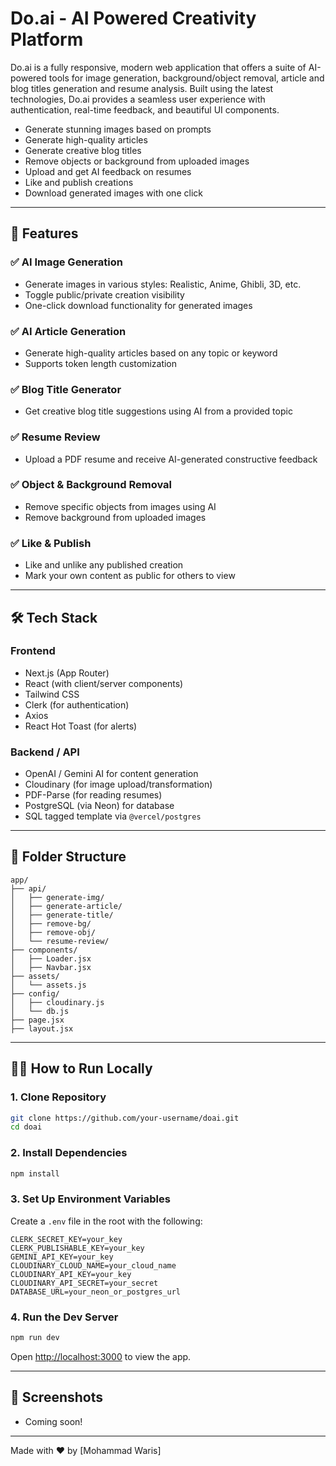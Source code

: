 # Do.ai - AI Powered Creativity Platform

Do.ai is a fully responsive, modern web application that offers a suite of AI-powered tools for image generation, background/object removal, article and blog titles generation and resume analysis. Built using the latest technologies, Do.ai provides a seamless user experience with authentication, real-time feedback, and beautiful UI components.

* Generate stunning images based on prompts
* Generate high-quality articles
* Generate creative blog titles
* Remove objects or background from uploaded images
* Upload and get AI feedback on resumes
* Like and publish creations
* Download generated images with one click

---

## 🚀 Features

### ✅ AI Image Generation

* Generate images in various styles: Realistic, Anime, Ghibli, 3D, etc.
* Toggle public/private creation visibility
* One-click download functionality for generated images

### ✅ AI Article Generation

* Generate high-quality articles based on any topic or keyword
* Supports token length customization

### ✅ Blog Title Generator

* Get creative blog title suggestions using AI from a provided topic

### ✅ Resume Review

* Upload a PDF resume and receive AI-generated constructive feedback

### ✅ Object & Background Removal

* Remove specific objects from images using AI
* Remove background from uploaded images

### ✅ Like & Publish

* Like and unlike any published creation
* Mark your own content as public for others to view

---

## 🛠 Tech Stack

### Frontend

* Next.js (App Router)
* React (with client/server components)
* Tailwind CSS
* Clerk (for authentication)
* Axios
* React Hot Toast (for alerts)

### Backend / API

* OpenAI / Gemini AI for content generation
* Cloudinary (for image upload/transformation)
* PDF-Parse (for reading resumes)
* PostgreSQL (via Neon) for database
* SQL tagged template via `@vercel/postgres`

---

## 📁 Folder Structure

```
app/
├── api/
│   ├── generate-img/
│   ├── generate-article/
│   ├── generate-title/
│   ├── remove-bg/
│   ├── remove-obj/
│   └── resume-review/
├── components/
│   ├── Loader.jsx
│   ├── Navbar.jsx
├── assets/
│   └── assets.js
├── config/
│   ├── cloudinary.js
│   └── db.js
├── page.jsx
├── layout.jsx
```

---

## 🧑‍💻 How to Run Locally

### 1. Clone Repository

```bash
git clone https://github.com/your-username/doai.git
cd doai
```

### 2. Install Dependencies

```bash
npm install
```

### 3. Set Up Environment Variables

Create a `.env` file in the root with the following:

```env
CLERK_SECRET_KEY=your_key
CLERK_PUBLISHABLE_KEY=your_key
GEMINI_API_KEY=your_key
CLOUDINARY_CLOUD_NAME=your_cloud_name
CLOUDINARY_API_KEY=your_key
CLOUDINARY_API_SECRET=your_secret
DATABASE_URL=your_neon_or_postgres_url
```

### 4. Run the Dev Server

```bash
npm run dev
```

Open [http://localhost:3000](http://localhost:3000) to view the app.

---

## 📸 Screenshots

* Coming soon!

---

Made with ❤️ by \[Mohammad Waris]
